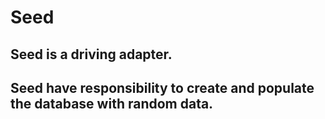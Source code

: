 # Seed

## Seed is a driving adapter.
## Seed have responsibility to create and populate the database with random data.